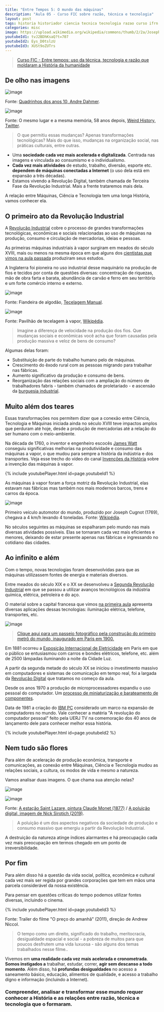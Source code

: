 ```yaml
---
title: "Entre Tempos 5: O mundo das máquinas"
description: "Aula 05 - Curso FIC sobre razão, técnica e tecnologia"
layout: post
tags: historia historiador ciencia tecnica tecnologia razao curso ifrn history fic metodo cientifico industria acao maquina machine revolution
categories: misc
image: https://upload.wikimedia.org/wikipedia/commons/thumb/2/2a/Joseph_Cugnot's_1770_Fardier_à_Vapeur%2C_Musée_des_arts_et_métiers%2C_Paris_2015.jpg/440px-Joseph_Cugnot's_1770_Fardier_à_Vapeur%2C_Musée_des_arts_et_métiers%2C_Paris_2015.jpg
youtubeId1: tvJ2BDhKsaQ?t=707
youtubeId2: Eys_D0tslzU
youtubeId3: XUSt9oZUTrs
---
```


> [Curso FIC - Entre tempos: uso da técnica, tecnologia e razão que moldaram a História da humanidade](https://0jonjo.github.io/_pages/entre-tempos/)

## De olho nas imagens

![image](https://s3.us-west-2.amazonaws.com/secure.notion-static.com/53eea5de-32c2-4ba3-a43e-6af674107149/Untitled.png?X-Amz-Algorithm=AWS4-HMAC-SHA256&X-Amz-Content-Sha256=UNSIGNED-PAYLOAD&X-Amz-Credential=AKIAT73L2G45EIPT3X45%2F20220310%2Fus-west-2%2Fs3%2Faws4_request&X-Amz-Date=20220310T100534Z&X-Amz-Expires=86400&X-Amz-Signature=17eb806b2389a004fc3036859b5611b519834fb00bc9e9eb506bba12411bd190&X-Amz-SignedHeaders=host&response-content-disposition=filename%20%3D%22Untitled.png%22&x-id=GetObject)

Fonte: [Quadrinhos dos anos 10, Andre Dahmer](https://www.instagram.com/andredahmer/).

![image](https://s3.us-west-2.amazonaws.com/secure.notion-static.com/29b37dd9-ff47-4752-b65f-b6dff542e5c1/Untitled.png?X-Amz-Algorithm=AWS4-HMAC-SHA256&X-Amz-Content-Sha256=UNSIGNED-PAYLOAD&X-Amz-Credential=AKIAT73L2G45EIPT3X45%2F20220310%2Fus-west-2%2Fs3%2Faws4_request&X-Amz-Date=20220310T101121Z&X-Amz-Expires=86400&X-Amz-Signature=4aaeb219144150d7500c9ebcbbaa6c4be1b2f1520176b7c2b9ec36013f7698a6&X-Amz-SignedHeaders=host&response-content-disposition=filename%20%3D%22Untitled.png%22&x-id=GetObject)

Fonte: O mesmo lugar e a mesma memória, 58 anos depois, [Weird History, Twitter](https://twitter.com/weird_hist/status/1359921151951200256).

> O que permitiu essas mudanças? Apenas transformações tecnológicas? Mais do que isso, mudanças na organização social, nas práticas culturais, entre outras.  

- Uma **sociedade cada vez mais acelerada e digitalizada**. Centrada nas imagens e vinculada ao consumismo e o individualismo.
- **Cada vez mais atividades** de estudo, trabalho, diversão, esporte etc. **dependem de máquinas conectadas a Internet** (o uso dela está em expansão a três décadas).
- Estamos vivendo a Revolução Digital, também chamada de Terceira Fase da Revolução Industrial. Mais a frente trataremos mais dela.

 A relação entre Máquinas, Ciência e Tecnologia tem uma longa História, vamos conhecer ela.

## O primeiro ato da Revolução Industrial

A [Revolução Industrial](https://pt.wikipedia.org/wiki/Revolu%C3%A7%C3%A3o_Industrial) cobre o processo de grandes transformações tecnológicas, econômicas e sociais relacionadas ao uso de máquinas na produção, consumo e circulação de mercadorias, ideias e pessoas. 

As primeiras máquinas industriais à vapor surgiram em meados do século XVIII, mais ou menos na mesma época em que alguns dos [cientistas que vimos na aula passada](https://0jonjo.github.io/_pages/razao-e-acao/) produziram seus estudos.

A Inglaterra foi pioneira no uso industrial desse maquinário na produção de fios e tecidos por conta de questões diversas: concentração de riquezas, mão de obra farta e barata, abundância de carvão e ferro em seu território e um forte comércio interno e externo.

![image](http://www.tecelagemanual.com.br/images/fiando.jpg)

Fonte: Fiandeira de algodão, [Tecelagem Manual](http://www.tecelagemanual.com.br/algodao.htm).

![image](https://upload.wikimedia.org/wikipedia/commons/thumb/4/4d/QSMM_3200.JPG/700px-QSMM_3200.JPG)

Fonte: Pavilhão de tecelagem à vapor, [Wikipédia](https://pt.wikipedia.org/wiki/Tecelagem).

> Imagine a diferença de velocidade na produção dos fios. Que mudanças sociais e econômicas você acha que foram causadas pela produção massiva e veloz de bens de consumo?

Algumas delas foram:

- Substituição de parte do trabalho humano pelo de máquinas.
- Crescimento do êxodo rural com as pessoas migrando para trabalhar nas fábricas.
- Aumento significativo da produção e consumo de bens.
- Reorganização das relações sociais com a ampliação do número de trabalhadores fabris - também chamados de proletariado - e ascensão da [burguesia industrial](https://pt.wikipedia.org/wiki/Burguesia).

## Muito além dos teares

Essas transformações nos permitem dizer que a conexão entre Ciência, Tecnologia e Máquinas iniciada ainda no século XVIII teve impactos amplos que perduram até hoje, desde a produção de mercadorias até a relação do ser humano com o meio-ambiente.

Na década de 1760, o inventor e engenheiro escocês [James Watt](https://pt.wikipedia.org/wiki/James_Watt) conseguiu significativas melhorias na produtividade e consumo das máquinas a vapor, o que mudou para sempre a história da indústria e dos transportes. Veja esse trecho do vídeo do canal [Invenções da História](https://www.youtube.com/channel/UCfBeGUOYM23ZQnepxtRqDYw) sobre a invenção das máquinas à vapor.

{% include youtubePlayer.html id=page.youtubeId1 %}

As máquinas à vapor foram a força motriz da Revolução Industrial, elas estavam nas fábricas mas também nos mais modernos barcos, trens e carros da época.

![image](https://upload.wikimedia.org/wikipedia/commons/thumb/2/2a/Joseph_Cugnot's_1770_Fardier_à_Vapeur%2C_Musée_des_arts_et_métiers%2C_Paris_2015.jpg/440px-Joseph_Cugnot's_1770_Fardier_à_Vapeur%2C_Musée_des_arts_et_métiers%2C_Paris_2015.jpg)

Primeiro veículo automotor do mundo, produzido por Joseph Cugnot (1769), chegava a 4 km/h levando 4 toneladas. Fonte: [Wikipédia](https://pt.wikipedia.org/wiki/Joseph_Cugnot#Primeiro_ve%C3%ADculo_automotor).

No séculos seguintes as máquinas se espalharam pelo mundo nas mais diversas atividades possíveis. Elas se tornaram cada vez mais eficientes e menores, deixando de estar presente apenas nas fábricas e ingressando no cotidiano das cidades.

## Ao infinito e além

Com o tempo, novas tecnologias foram desenvolvidas para que as máquinas utilizassem fontes de energia e materiais diversos.

Entre meados do século XIX e o XX se desenvolveu a [Segunda Revolução Industrial](https://pt.wikipedia.org/wiki/Segunda_Revolu%C3%A7%C3%A3o_Industrial) em que se passou a utilizar avanços tecnológicos da indústria química, elétrica, petroleira e do aço. 

O material sobre a capital francesa que vimos [na primeira aula](https://0jonjo.github.io/_pages/entre-tempos/) apresenta diversas aplicações dessas tecnologias: iluminação elétrica, telefone, transportes, etc. 

![image](https://theurbanearth.files.wordpress.com/2009/11/linha-1-1900.jpg)

> [Clique aqui para um passeio fotográfico pela construção do primeiro metrô do mundo, inaugurado em Paris em 1900.](https://theurbanearth.wordpress.com/2009/11/14/a-construcao-do-metro-de-paris-franca/)

Em 1881 ocorreu a [Exposição Internacional de Eletricidade](https://pt.wikipedia.org/wiki/Exposi%C3%A7%C3%A3o_Internacional_de_Eletricidade_de_1881) em Paris em que o público se entusiasmou com carros e bondes elétricos, telefone, etc. além de 2500 lâmpadas iluminando a noite da Cidade Luz.

A partir da segunda metade do século XX se iniciou o investimento massivo em computadores e sistemas de comunicação em tempo real, foi a largada da [Revolução Digital](https://pt.wikipedia.org/wiki/Revolu%C3%A7%C3%A3o_digital) que tratamos no começo da aula. 

Desde os anos 1970 a produção de microprocessadores expandiu o uso pessoal do computador. Um [processo de miniaturização e barateamento de componentes](https://pt.wikipedia.org/wiki/Microprocessador).

Data de 1981 a criação do [IBM PC](https://pt.wikipedia.org/wiki/IBM_PC) considerado um marco na expansão de computadores no mundo. Vale conhecer a matéria "A revolução do computador pessoal" feito pela UERJ TV na comemoração dos 40 anos de lançamento dele para conhecer melhor essa história.

{% include youtubePlayer.html id=page.youtubeId2 %}

## Nem tudo são flores

Para além de aceleração de produção econômica, transporte e comunicações, as conexão entre Máquinas, Ciência e Tecnologia mudou as relações sociais, a cultura, os modos de vida e mesmo a natureza.

Vamos analisar duas imagens. O que chama sua atenção nelas?

![image](http://3.bp.blogspot.com/-B8QQe6uAeyU/UC1mkBmDh4I/AAAAAAAAAN4/QEwijXavkTU/s640/18.jpg)

![image](https://i0.wp.com/washingtonmonthly.com/wp-content/uploads/2019/01/Jan-19-Estrin-DigitalPollution.jpg?w=1560&ssl=1)

Fonte: [A estação Saint Lazare, pintura Claude Monet (1877)](http://www.historiaenatureza.com/2013/01/natureza-impressionante-carvao-trem-e.html) / [A poluição digital, imagem de Nick Sirotich (2019)](https://washingtonmonthly.com/2019/01/13/the-world-is-choking-on-digital-pollution/).

> A poluição é um dos aspectos negativos da sociedade de produção e consumo massivo que emergiu a partir da Revolução Industrial. 

A destruição da natureza atinge índices alarmantes e há preocupação cada vez mais preocupação em termos chegado em um ponto de irreversibilidade. 

## Por fim

Para além disso há a questão da vida social, política, econômica e cultural cada vez mais ser regida por grandes corporações que tem em mãos uma parcela considerável da nossa existência.

Para pensar em questões críticas do tempo podemos utilizar fontes diversas, incluindo o cinema.

{% include youtubePlayer.html id=page.youtubeId3 %}

Fonte: Trailer do filme "O preço do amanhã" (2011), direção de Andrew Niccol. 

> O tempo como um direito, significado do trabalho, meritocracia, desigualdade espacial e social - a pobreza de muitos para que poucos desfrutem uma vida luxuosa - são alguns dos temas trabalhados nesse filme.. 

Vivemos em **uma realidade cada vez mais acelerada e cronometrada**. **Somos instigados a** trabalhar, estudar, correr, **agir sem descanso a todo momento**. Além disso, há **profundas desigualdades** no acesso a saneamento básico, educação, alimentos de qualidade, e acesso a trabalho digno e informação (incluindo a Internet).

### Compreender, analisar e transformar esse mundo requer conhecer a História e as relações entre razão, técnica e tecnologia que o formaram.